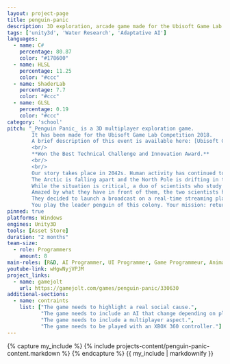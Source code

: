 ```yaml
---
layout: project-page
title: penguin-panic
description: 3D exploration, arcade game made for the Ubisoft Game Lab Competition 2018
tags: ['unity3d', 'Water Research', 'Adaptative AI']
languages: 
  - name: C#
    percentage: 80.87
    color: "#178600"
  - name: HLSL
    percentage: 11.25
    color: "#ccc"
  - name: ShaderLab
    percentage: 7.7
    color: "#ccc"
  - name: GLSL
    percentage: 0.19
    color: "#ccc"
category: 'school'
pitch: "_Penguin Panic_ is a 3D multiplayer exploration game. 
        It has been made for the Ubisoft Game Lab Competition 2018. 
        A brief description of this event is available here: [Ubisoft Game Lab Competition](https://montreal.ubisoft.com/en/our-engagements/education/game-lab-competition/).
        <br/>
        **Won the Best Technical Challenge and Innovation Award.**   
        <br/>
        <br/>
        Our story takes place in 2042s. Human activity has continued to spread, bringing with it the progression of global warming.   
        The Arctic is falling apart and the North Pole is drifting in the ocean.   
        While the situation is critical, a duo of scientists who study the glacial regions makes a strange discovery: the penguins are organizing to bring the Glacier to the North Pole!   
        Amazed by what they have in front of them, the two scientists have a revelation: the courage of these little penguins could well inspire the whole world!   
        They decided to launch a broadcast on a real-time streaming platform very popular in recent years: Twatch.tv.   
        You play the leader penguin of this colony. Your mission: return the Glacier to the North Pole to save the Arctic!"
pinned: true
platforms: Windows
engines: Unity3D
tools: [Asset Store]
duration: "2 months"
team-size:
  - role: Programmers
    amount: 8
main-roles: [R&D, AI Programmer, UI Programmer, Game Programmeur, Animator]
youtube-link: wHgwNyjVPJM
project_links:
  - name: gamejolt
    url: https://gamejolt.com/games/penguin-panic/330630
additional-sections:
  - name: contraints
    list: ["The game needs to highlight a real social cause.",
           "The game needs to include an AI that change depending on players behaviors.",
           "The game needs to include a multiplayer aspect.",
           "The game needs to be played with an XBOX 360 controller."]
---
```

<!---
Gregoire Boiron <gregoire.boiron@gmail.com>
Copyright (c) 2018-2019 Gregoire Boiron  All Rights Reserved.
--->

{% capture my_include %}
{% include projects-content/penguin-panic-content.markdown %}
{% endcapture %}
{{ my_include | markdownify }}
